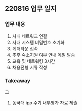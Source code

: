 ## 220816 업무 일지
### 업무 내용
1. 사내 네트워크 연결
2. 사내 시스템 비밀번호 초기화
3. 게더타운 접속
4. 추후 숙소지원 여부 안내 메일 발송
5. 교육 및 네트워킹 3시간
6. 채용전형 서류 작성

### Takeaway
그

1. 동국대 ipp 수기 내부평가 자료 제출
<!--stackedit_data:
eyJoaXN0b3J5IjpbLTg1MjI4ODI1NSwtMTczODk4OTMyNl19
-->